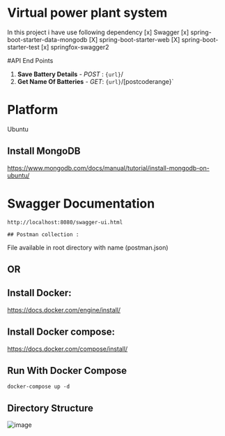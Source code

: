 # Virtual power plant system

In this project i have use following dependency
[x] Swagger
[x] spring-boot-starter-data-mongodb
[X] spring-boot-starter-web
[X] spring-boot-starter-test
[x] springfox-swagger2

#API End Points
1. __Save Battery Details__ - _POST_ : `{url}`/ 
2. __Get Name Of Batteries__ -  _GET_: `{url}`/[postcoderange}`

# Platform 
Ubuntu

## Install MongoDB 
https://www.mongodb.com/docs/manual/tutorial/install-mongodb-on-ubuntu/

# Swagger Documentation

```
http://localhost:8080/swagger-ui.html

## Postman collection :
```
File available in root directory with name (postman.json)

## OR

## Install Docker:

https://docs.docker.com/engine/install/

## Install Docker compose:

https://docs.docker.com/compose/install/


## Run With Docker Compose

```
docker-compose up -d
```
## Directory Structure

![image](https://user-images.githubusercontent.com/115990200/196214585-6f72e3f2-dd05-4ebd-bcda-e96164bc25f2.png)

